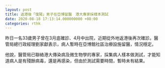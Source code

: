 ```yaml
---
layout: post
title: 返港後「復陽」男子在亞博留醫　港大專家採樣本測試
date: 2020-08-18 17:13:14.000000000 +08:00
categories: rthk
---
```


昨日一名33歲男子曾在3月底確診、4月中出院，近期從外地返港後再次確診。醫管局總行政經理劉家獻表示，病人暫時在亞博館社區治療設施留醫，情況穩定。

他說，醫管局已聯絡港大傳染病及微生物學的專家，採集病人樣本做測試，才能知道病人是有殘餘病毒，還是再感染，但由於測試需要時間，暫時未有結果。
